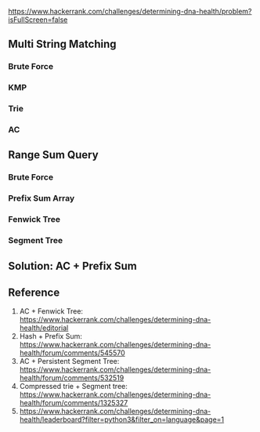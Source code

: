 <https://www.hackerrank.com/challenges/determining-dna-health/problem?isFullScreen=false>

## Multi String Matching

### Brute Force

### KMP

### Trie

### AC

## Range Sum Query

### Brute Force

### Prefix Sum Array

### Fenwick Tree

### Segment Tree

## Solution: AC + Prefix Sum

## Reference

1. AC + Fenwick Tree: https://www.hackerrank.com/challenges/determining-dna-health/editorial
2. Hash + Prefix Sum: https://www.hackerrank.com/challenges/determining-dna-health/forum/comments/545570
3. AC + Persistent Segment Tree: https://www.hackerrank.com/challenges/determining-dna-health/forum/comments/532519
4. Compressed trie + Segment tree: https://www.hackerrank.com/challenges/determining-dna-health/forum/comments/1325327
5. https://www.hackerrank.com/challenges/determining-dna-health/leaderboard?filter=python3&filter_on=language&page=1
